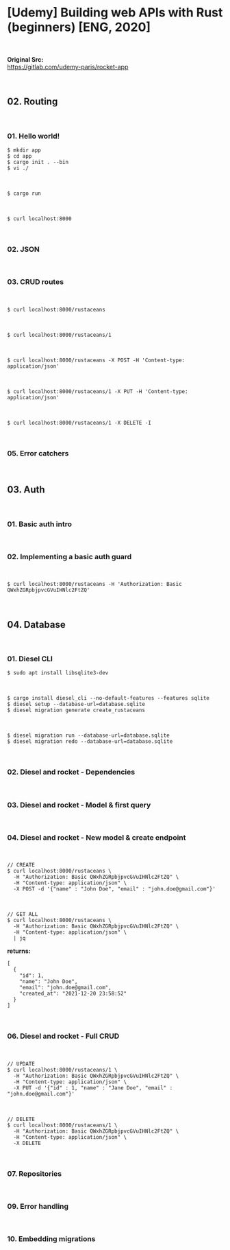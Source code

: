# [Udemy] Building web APIs with Rust (beginners) [ENG, 2020]


<br/>

**Original Src:**  
https://gitlab.com/udemy-paris/rocket-app

<br/>

## 02. Routing

<br/>

### 01. Hello world!


```
$ mkdir app 
$ cd app
$ cargo init . --bin
$ vi ./
```

<br/>

```
$ cargo run
```

<br/>

```
$ curl localhost:8000
```

<br/>

### 02. JSON

<br/>

### 03. CRUD routes

<br/>

```
$ curl localhost:8000/rustaceans
```

<br/>

```
$ curl localhost:8000/rustaceans/1
```

<br/>

```
$ curl localhost:8000/rustaceans -X POST -H 'Content-type: application/json'
```

<br/>

```
$ curl localhost:8000/rustaceans/1 -X PUT -H 'Content-type: application/json'
```

<br/>

```
$ curl localhost:8000/rustaceans/1 -X DELETE -I
```

<br/>

### 05. Error catchers

<br/>

## 03. Auth

<br/>

### 01. Basic auth intro

<br/>

### 02. Implementing a basic auth guard

<br/>

```
$ curl localhost:8000/rustaceans -H 'Authorization: Basic QWxhZGRpbjpvcGVuIHNlc2FtZQ'
```

<br/>

## 04. Database

<br/>

### 01. Diesel CLI

```
$ sudo apt install libsqlite3-dev
```

<br/>

```
$ cargo install diesel_cli --no-default-features --features sqlite
$ diesel setup --database-url=database.sqlite
$ diesel migration generate create_rustaceans
```

<br/>

```
$ diesel migration run --database-url=database.sqlite
$ diesel migration redo --database-url=database.sqlite
```

<br/>

### 02. Diesel and rocket - Dependencies


<br/>

### 03. Diesel and rocket - Model & first query

<br/>

### 04. Diesel and rocket - New model & create endpoint


<br/>

```
// CREATE
$ curl localhost:8000/rustaceans \
  -H "Authorization: Basic QWxhZGRpbjpvcGVuIHNlc2FtZQ" \
  -H "Content-type: application/json" \
  -X POST -d '{"name" : "John Doe", "email" : "john.doe@gmail.com"}' 
```

<br/>

```
// GET ALL
$ curl localhost:8000/rustaceans \
  -H "Authorization: Basic QWxhZGRpbjpvcGVuIHNlc2FtZQ" \
  -H "Content-type: application/json" \
  | jq
``` 

**returns:**

```
[
  {
    "id": 1,
    "name": "John Doe",
    "email": "john.doe@gmail.com",
    "created_at": "2021-12-20 23:58:52"
  }
]
```

<br/>

### 06. Diesel and rocket - Full CRUD

<br/>

```
// UPDATE
$ curl localhost:8000/rustaceans/1 \
  -H "Authorization: Basic QWxhZGRpbjpvcGVuIHNlc2FtZQ" \
  -H "Content-type: application/json" \
  -X PUT -d '{"id" : 1, "name" : "Jane Doe", "email" : "john.doe@gmail.com"}'
```

<br/>

```
// DELETE
$ curl localhost:8000/rustaceans/1 \
  -H "Authorization: Basic QWxhZGRpbjpvcGVuIHNlc2FtZQ" \
  -H "Content-type: application/json" \
  -X DELETE 
```

<br/>

### 07. Repositories


<br/>

### 09. Error handling

<br/>

### 10. Embedding migrations